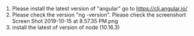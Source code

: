 1. Please install the latest version of "angular"  go to https://cli.angular.io/
2. Please check the version "ng -version". Please check the screenshort Screen Shot 2019-10-15 at 8.57.35 PM.png
3. install the latest of version of node (10.16.3) 

